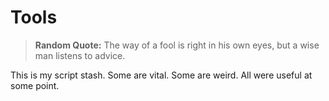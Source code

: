 # Tools

> **Random Quote:** The way of a fool is right in his own eyes, but a wise man listens to advice.

This is my script stash. Some are vital. Some are weird. All were useful at some point.
